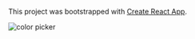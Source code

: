 This project was bootstrapped with [Create React App](https://github.com/facebook/create-react-app).


![color picker](https://media2.giphy.com/media/q3qWgf5k4QHyAwis94/giphy.gif?cid=ecf05e47wewu7nt9lqlg91ky3yzd9hc4gsw099da6im9u7lf&ep=v1_gifs_search&rid=giphy.gif&ct=g)
